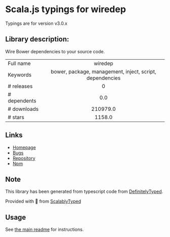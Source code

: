 
# Scala.js typings for wiredep

Typings are for version v3.0.x

## Library description:
Wire Bower dependencies to your source code.

|                    |                 |
| ------------------ | :-------------: |
| Full name          | wiredep |
| Keywords           | bower, package, management, inject, script, dependencies |
| # releases         | 0 |
| # dependents       | 0.0 |
| # downloads        | 210979.0 |
| # stars            | 1158.0 |

## Links
- [Homepage](https://github.com/taptapship/wiredep#readme)
- [Bugs](https://github.com/taptapship/wiredep/issues)
- [Repository](https://github.com/taptapship/wiredep)
- [Npm](https://www.npmjs.com/package/wiredep)
    


## Note
This library has been generated from typescript code from [DefinitelyTyped](https://definitelytyped.org).

Provided with :purple_heart: from [ScalablyTyped](https://github.com/oyvindberg/ScalablyTyped)

## Usage
See [the main readme](../../readme.md) for instructions.


